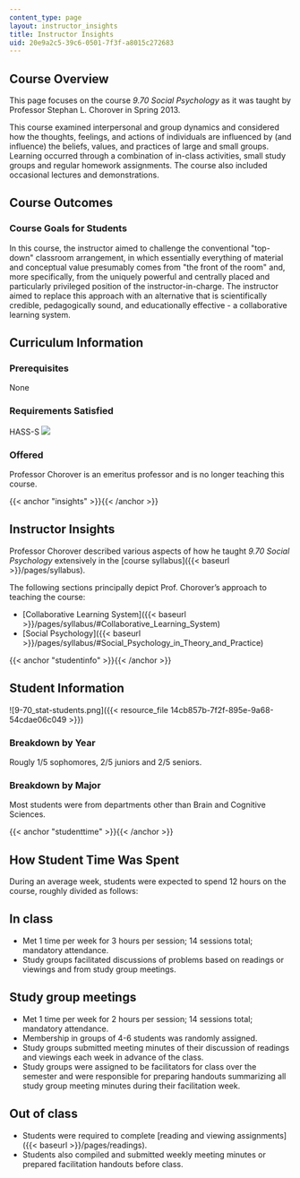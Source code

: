 ```yaml
---
content_type: page
layout: instructor_insights
title: Instructor Insights
uid: 20e9a2c5-39c6-0501-7f3f-a8015c272683
---
```


Course Overview
---------------

This page focuses on the course _9.70 Social Psychology_ as it was taught by Professor Stephan L. Chorover in Spring 2013.

This course examined interpersonal and group dynamics and considered how the thoughts, feelings, and actions of individuals are influenced by (and influence) the beliefs, values, and practices of large and small groups. Learning occurred through a combination of in-class activities, small study groups and regular homework assignments. The course also included occasional lectures and demonstrations.

Course Outcomes
---------------

### Course Goals for Students

In this course, the instructor aimed to challenge the conventional "top-down" classroom arrangement, in which essentially everything of material and conceptual value presumably comes from "the front of the room" and, more specifically, from the uniquely powerful and centrally placed and particularly privileged position of the instructor-in-charge. The instructor aimed to replace this approach with an alternative that is scientifically credible, pedagogically sound, and educationally effective - a collaborative learning system.

Curriculum Information
----------------------

### Prerequisites

None

### Requirements Satisfied

HASS-S ![](/images/educator/icon-question-hass-s.png)

### Offered

Professor Chorover is an emeritus professor and is no longer teaching this course.

{{< anchor "insights" >}}{{< /anchor >}}

Instructor Insights
-------------------

Professor Chorover described various aspects of how he taught _9.70 Social Psychology_ extensively in the [course syllabus]({{< baseurl >}}/pages/syllabus).

The following sections principally depict Prof. Chorover’s approach to teaching the course:

*   [Collaborative Learning System]({{< baseurl >}}/pages/syllabus/#Collaborative_Learning_System)
*   [Social Psychology]({{< baseurl >}}/pages/syllabus/#Social_Psychology_in_Theory_and_Practice)

{{< anchor "studentinfo" >}}{{< /anchor >}}

Student Information
-------------------

![9-70_stat-students.png]({{< resource_file 14cb857b-7f2f-895e-9a68-54cdae06c049 >}})

### Breakdown by Year

Rougly 1/5 sophomores, 2/5 juniors and 2/5 seniors.

### Breakdown by Major

Most students were from departments other than Brain and Cognitive Sciences.

{{< anchor "studenttime" >}}{{< /anchor >}}

How Student Time Was Spent
--------------------------

During an average week, students were expected to spend 12 hours on the course, roughly divided as follows:

In class
--------

*   Met 1 time per week for 3 hours per session; 14 sessions total; mandatory attendance.
*   Study groups facilitated discussions of problems based on readings or viewings and from study group meetings.

Study group meetings
--------------------

*   Met 1 time per week for 2 hours per session; 14 sessions total; mandatory attendance.
*   Membership in groups of 4-6 students was randomly assigned.
*   Study groups submitted meeting minutes of their discussion of readings and viewings each week in advance of the class.
*   Study groups were assigned to be facilitators for class over the semester and were responsible for preparing handouts summarizing all study group meeting minutes during their facilitation week.

Out of class
------------

*   Students were required to complete [reading and viewing assignments]({{< baseurl >}}/pages/readings).
*   Students also compiled and submitted weekly meeting minutes or prepared facilitation handouts before class.